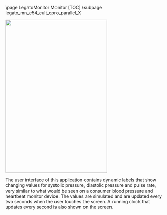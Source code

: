 \page LegatoMonitor Monitor
[TOC]
\subpage legato_mn_e54_cult_cpro_parallel_X

<img src="legato_monitor.png" width="320" height="480" />

The user interface of this application contains dynamic labels that show changing values for systolic pressure, diastolic pressure and pulse rate, very similar to what would be seen on a consumer blood pressure and heartbeat monitor device. The values are simulated and are updated every two seconds when the user touches the screen. A running clock that updates every second is also shown on the screen.

